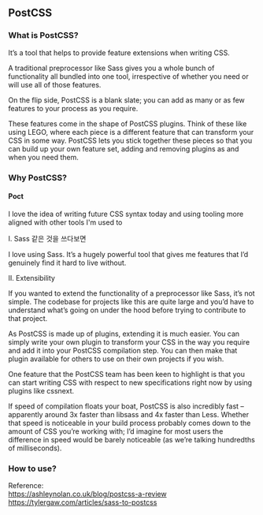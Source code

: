 ## PostCSS

### What is PostCSS?

It’s a tool that helps to provide feature extensions when writing CSS.

A traditional preprocessor like Sass gives you a whole bunch of functionality all bundled into one tool, irrespective of whether you need or will use all of those features.

On the flip side, PostCSS is a blank slate; you can add as many or as few features to your process as you require.

These features come in the shape of PostCSS plugins. Think of these like using LEGO, where each piece is a different feature that can transform your CSS in some way. PostCSS lets you stick together these pieces so that you can build up your own feature set, adding and removing plugins as and when you need them.


### Why PostCSS?

#### Poct

I love the idea of writing future CSS syntax today and using tooling more aligned with other tools I'm used to

I. Sass 같은 것을 쓰다보면 

I love using Sass. It’s a hugely powerful tool that gives me features that I’d genuinely find it hard to live without.

II. Extensibility

If you wanted to extend the functionality of a preprocessor like Sass, it’s not simple. The codebase for projects like this are quite large and you’d have to understand what’s going on under the hood before trying to contribute to that project.

As PostCSS is made up of plugins, extending it is much easier. You can simply write your own plugin to transform your CSS in the way you require and add it into your PostCSS compilation step. You can then make that plugin available for others to use on their own projects if you wish.

One feature that the PostCSS team has been keen to highlight is that you can start writing CSS with respect to new specifications right now by using plugins like cssnext.


If speed of compilation floats your boat, PostCSS is also incredibly fast – apparently around 3x faster than libsass and 4x faster than Less. Whether that speed is noticeable in your build process probably comes down to the amount of CSS you’re working with; I’d imagine for most users the difference in speed would be barely noticeable (as we’re talking hundredths of milliseconds).

### How to use?


Reference:  
https://ashleynolan.co.uk/blog/postcss-a-review  
https://tylergaw.com/articles/sass-to-postcss
